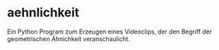 # aehnlichkeit
Ein Python Program zum Erzeugen eines Videoclips, der den Begriff der geometrischen Ähnichkeit veranschaulicht.
